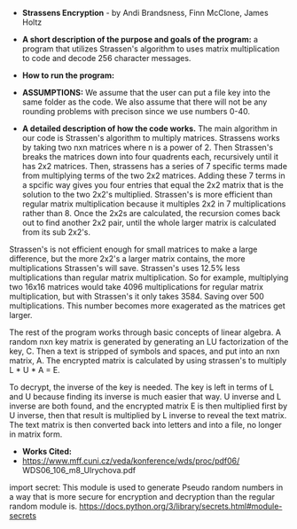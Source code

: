 * __Strassens Encryption__ - by Andi Brandsness, Finn McClone, James Holtz
  
* __A short description of the purpose and goals of the program:__ a program that utilizes Strassen's algorithm to uses matrix multiplication to code and decode 256 character messages.
   
* __How to run the program:__

* __ASSUMPTIONS:__ We assume that the user can put a file key into the same folder as the code. We also assume that there will not be any rounding problems with precison since we use numbers 0-40.

* __A detailed description of how the code works.__
The main algorithm in our code is Strassen's algorithm to multiply matrices.  Strassens works by taking two nxn matrices where n is a power of 2.  Then Strassen's breaks the matrices down into four quadrents each, recursively until it has 2x2 matrices. Then, strassens has a series of 7 specific terms made from multiplying terms of the two 2x2 matrices.  Adding these 7 terms in a spcific way gives you four entries that equal the 2x2 matrix that is the solution to the two 2x2's multiplied.  Strassen's is more efficient than regular matrix multiplication because it multiples 2x2 in 7 multiplications rather than 8.  Once the 2x2s are calculated, the recursion comes back out to find another 2x2 pair, until the whole larger matrix is calculated from its sub 2x2's.  

Strassen's is not efficient enough for small matrices to make a large difference, but the more 2x2's a larger matrix contains, the more multiplications Strassen's will save.  Strassen's uses 12.5% less multiplications than regular matrix multiplication.  So for example, multiplying two 16x16 matrices would take 4096 multiplications for regular matrix multiplication, but with Strassen's it only takes 3584. Saving over 500 multiplications.  This number becomes more exagerated as the matrices get larger.

The rest of the program works through basic concepts of linear algebra.  A random nxn key matrix is generated by generating an LU factorization of the key, C. Then a text is stripped of symbols and spaces, and put into an nxn matrix, A.  The encrypted matrix is calculated by using strassen's to multiply L * U * A = E.

To decrypt, the inverse of the key is needed. The key is left in terms of L and U because finding its inverse is much easier that way. U inverse and L inverse are both found, and the encrypted matrix E is then multiplied first by U inverse, then that result is multiplied by L inverse to reveal the text matrix. The text matrix is then converted back into letters and into a file, no longer in matrix form.

* __Works Cited:__
* https://www.mff.cuni.cz/veda/konference/wds/proc/pdf06/
WDS06_106_m8_Ulrychova.pdf

import secret: This module is used to generate Pseudo random numbers in a way that is more secure for encryption and decryption than the regular random module is. https://docs.python.org/3/library/secrets.html#module-secrets


